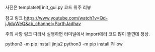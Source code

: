 ﻿사진은 template에 init_gui.py 코드 위주 리뷰

참고 링크 https://www.youtube.com/watch?v=Qd-jJjduWeQ&ab_channel=ParthJadhav

주의 사항
링크 따라서 실행하면 터미널에서 import에러 코드 많이 뜰껀데 정상.  

python3 -m pip install jinja2
python3 -m pip install Pillow

